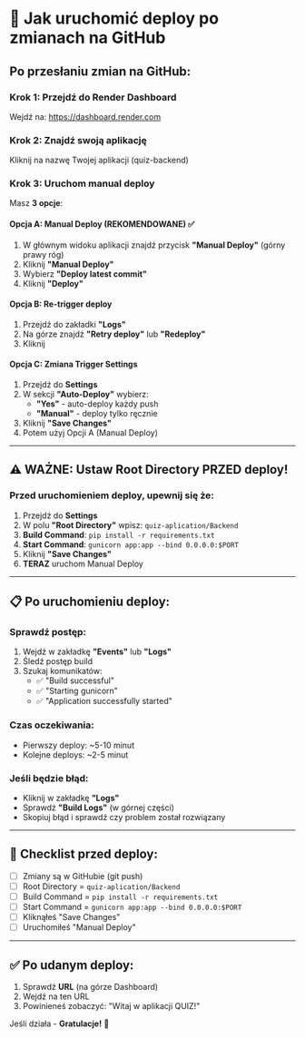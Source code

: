# 🚀 Jak uruchomić deploy po zmianach na GitHub

## Po przesłaniu zmian na GitHub:

### Krok 1: Przejdź do Render Dashboard
Wejdź na: https://dashboard.render.com

### Krok 2: Znajdź swoją aplikację
Kliknij na nazwę Twojej aplikacji (quiz-backend)

### Krok 3: Uruchom manual deploy
Masz **3 opcje**:

#### Opcja A: Manual Deploy (REKOMENDOWANE) ✅
1. W głównym widoku aplikacji znajdź przycisk **"Manual Deploy"** (górny prawy róg)
2. Kliknij **"Manual Deploy"**
3. Wybierz **"Deploy latest commit"**
4. Kliknij **"Deploy"**

#### Opcja B: Re-trigger deploy
1. Przejdź do zakładki **"Logs"**
2. Na górze znajdź **"Retry deploy"** lub **"Redeploy"**
3. Kliknij

#### Opcja C: Zmiana Trigger Settings
1. Przejdź do **Settings**
2. W sekcji **"Auto-Deploy"** wybierz:
   - **"Yes"** - auto-deploy każdy push
   - **"Manual"** - deploy tylko ręcznie
3. Kliknij **"Save Changes"**
4. Potem użyj Opcji A (Manual Deploy)

---

## ⚠️ WAŻNE: Ustaw Root Directory PRZED deploy!

### Przed uruchomieniem deploy, upewnij się że:
1. Przejdź do **Settings**
2. W polu **"Root Directory"** wpisz: `quiz-aplication/Backend`
3. **Build Command**: `pip install -r requirements.txt`
4. **Start Command**: `gunicorn app:app --bind 0.0.0.0:$PORT`
5. Kliknij **"Save Changes"**
6. **TERAZ** uruchom Manual Deploy

---

## 📋 Po uruchomieniu deploy:

### Sprawdź postęp:
1. Wejdź w zakładkę **"Events"** lub **"Logs"**
2. Śledź postęp build
3. Szukaj komunikatów:
   - ✅ "Build successful"
   - ✅ "Starting gunicorn"
   - ✅ "Application successfully started"

### Czas oczekiwania:
- Pierwszy deploy: ~5-10 minut
- Kolejne deploys: ~2-5 minut

### Jeśli będzie błąd:
- Kliknij w zakładkę **"Logs"**
- Sprawdź **"Build Logs"** (w górnej części)
- Skopiuj błąd i sprawdź czy problem został rozwiązany

---

## 🎯 Checklist przed deploy:

- [ ] Zmiany są w GitHubie (git push)
- [ ] Root Directory = `quiz-aplication/Backend`
- [ ] Build Command = `pip install -r requirements.txt`
- [ ] Start Command = `gunicorn app:app --bind 0.0.0.0:$PORT`
- [ ] Kliknąłeś "Save Changes"
- [ ] Uruchomiłeś "Manual Deploy"

---

## ✅ Po udanym deploy:

1. Sprawdź **URL** (na górze Dashboard)
2. Wejdź na ten URL
3. Powinieneś zobaczyć: "Witaj w aplikacji QUIZ!"

Jeśli działa - **Gratulacje!** 🎉




